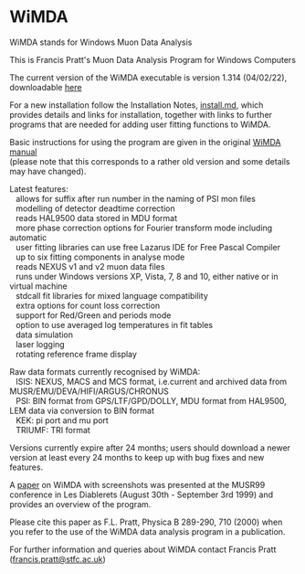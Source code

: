 # WiMDA
WiMDA stands for Windows Muon Data Analysis

This is Francis Pratt's Muon Data Analysis Program for Windows Computers
 
The current version of the WiMDA executable is version 1.314 (04/02/22), downloadable <a href=downloads/currentwimda/wimda.exe >here</a> 

For a new installation follow the Installation Notes, <a href=install.md >install.md</a>, which provides details and links for installation, 
together with links to further programs that are needed for adding user fitting functions to WiMDA.

Basic instructions for using the program are given in the original <a href=/doc/WiMDA manual.doc >WiMDA manual</a><br> 
(please note that this corresponds to a rather old version and some details may have changed).

Latest features: <br>
  &ensp; allows for suffix after run number in the naming of PSI mon files <br>
  &ensp; modelling of detector deadtime correction <br>
  &ensp; reads HAL9500 data stored in MDU format <br>
  &ensp; more phase correction options for Fourier transform mode including automatic <br>
  &ensp; user fitting libraries can use free Lazarus IDE for Free Pascal Compiler <br>
  &ensp; up to six fitting components in analyse mode <br>
  &ensp; reads NEXUS v1 and v2 muon data files <br>
  &ensp; runs under Windows versions XP, Vista, 7, 8 and 10, either native or in virtual machine <br>
  &ensp; stdcall fit libraries for mixed language compatibility <br>
  &ensp; extra options for count loss correction <br>
  &ensp; support for Red/Green and periods mode  <br>
  &ensp; option to use averaged log temperatures in fit tables <br>
  &ensp; data simulation <br>
  &ensp; laser logging <br>
  &ensp; rotating reference frame display <br>

Raw data formats currently recognised by WiMDA: <br>
  &ensp; ISIS: NEXUS, MACS and MCS format, i.e.current and archived data from MUSR/EMU/DEVA/HIFI/ARGUS/CHRONUS <br>
  &ensp; PSI: BIN format from GPS/LTF/GPD/DOLLY, MDU format from HAL9500, LEM data via conversion to BIN format <br>
  &ensp; KEK: pi port and mu port <br>
  &ensp; TRIUMF: TRI format <br>

Versions currently expire after 24 months; users should download a newer version at least every 24 months to keep up with bug fixes and new features.

A <a href=/doc/wimda.pdf >paper</a> on WiMDA with screenshots was presented at the MUSR99 conference in Les Diablerets (August 30th - September 3rd 1999) and provides an overview of the program.

Please cite this paper as F.L. Pratt, Physica B 289-290, 710 (2000) when you refer to the use of the WiMDA data analysis program in a publication.


For further information and queries about WiMDA contact Francis Pratt (francis.pratt@stfc.ac.uk)


